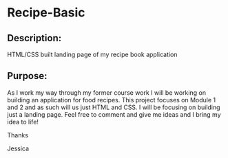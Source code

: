 # Recipe-Basic

## Description: 
HTML/CSS built landing page of my recipe book application

## Purpose:
As I work my way through my former course work I will be working on building an application for food recipes. This project focuses on Module 1 and 2 and as such will us just HTML and CSS. I will be focusing on building just a landing page. Feel free to comment and give me ideas and I bring my idea to life! 

Thanks

Jessica
